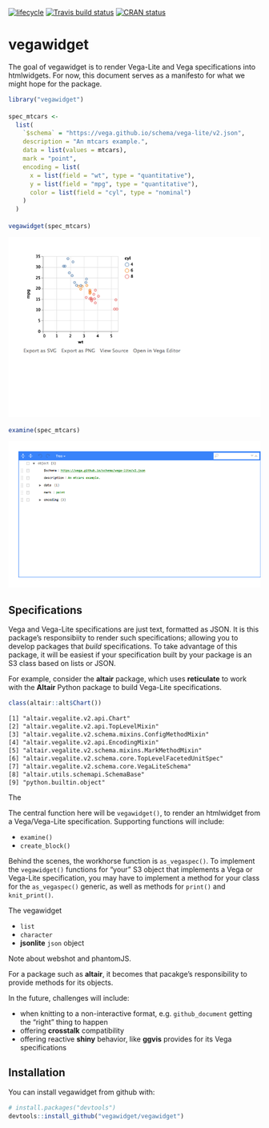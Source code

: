 
<!-- README.md is generated from README.Rmd. Please edit that file -->

[![lifecycle](https://img.shields.io/badge/lifecycle-experimental-orange.svg)](https://www.tidyverse.org/lifecycle/#experimental)
[![Travis build
status](https://travis-ci.org/vegawidget/vegawidget.svg?branch=master)](https://travis-ci.org/vegawidget/vegawidget)
[![CRAN
status](https://www.r-pkg.org/badges/version/vegawidget)](https://cran.r-project.org/package=vegawidget)

# vegawidget

The goal of vegawidget is to render Vega-Lite and Vega specifications
into htmlwidgets. For now, this document serves as a manifesto for what
we might hope for the package.

``` r
library("vegawidget")

spec_mtcars <-
  list(
    `$schema` = "https://vega.github.io/schema/vega-lite/v2.json",
    description = "An mtcars example.",
    data = list(values = mtcars),
    mark = "point",
    encoding = list(
      x = list(field = "wt", type = "quantitative"),
      y = list(field = "mpg", type = "quantitative"),
      color = list(field = "cyl", type = "nominal")
    )
  )  

vegawidget(spec_mtcars)
```

![](README-vegawidget-1.png)<!-- -->

``` r
examine(spec_mtcars)
```

![](README-unnamed-chunk-2-1.png)<!-- -->

## Specifications

Vega and Vega-Lite specifications are just text, formatted as JSON. It
is this package’s responsibiity to render such specifications; allowing
you to develop packages that *build* specifications. To take advantage
of this package, it will be easiest if your specification built by your
package is an S3 class based on lists or JSON.

For example, consider the **altair** package, which uses **reticulate**
to work with the **Altair** Python package to build Vega-Lite
specifications.

``` r
class(altair::alt$Chart())
```

    [1] "altair.vegalite.v2.api.Chart"                          
    [2] "altair.vegalite.v2.api.TopLevelMixin"                  
    [3] "altair.vegalite.v2.schema.mixins.ConfigMethodMixin"    
    [4] "altair.vegalite.v2.api.EncodingMixin"                  
    [5] "altair.vegalite.v2.schema.mixins.MarkMethodMixin"      
    [6] "altair.vegalite.v2.schema.core.TopLevelFacetedUnitSpec"
    [7] "altair.vegalite.v2.schema.core.VegaLiteSchema"         
    [8] "altair.utils.schemapi.SchemaBase"                      
    [9] "python.builtin.object" 

The

The central function here will be `vegawidget()`, to render an
htmlwidget from a Vega/Vega-Lite specification. Supporting functions
will include:

  - `examine()`
  - `create_block()`

Behind the scenes, the workhorse function is `as_vegaspec()`. To
implement the `vegawidget()` functions for “your” S3 object that
implements a Vega or Vega-Lite specification, you may have to implement
a method for your class for the `as_vegaspec()` generic, as well as
methods for `print()` and `knit_print()`.

The vegawidget

  - `list`
  - `character`
  - **jsonlite** `json` object

Note about webshot and phantomJS.

For a package such as **altair**, it becomes that pacakge’s
responsibility to provide methods for its objects.

In the future, challenges will include:

  - when knitting to a non-interactive format, e.g. `github_document`
    getting the “right” thing to happen
  - offering **crosstalk** compatibility
  - offering reactive **shiny** behavior, like **ggvis** provides for
    its Vega specifications

## Installation

You can install vegawidget from github with:

``` r
# install.packages("devtools")
devtools::install_github("vegawidget/vegawidget")
```

